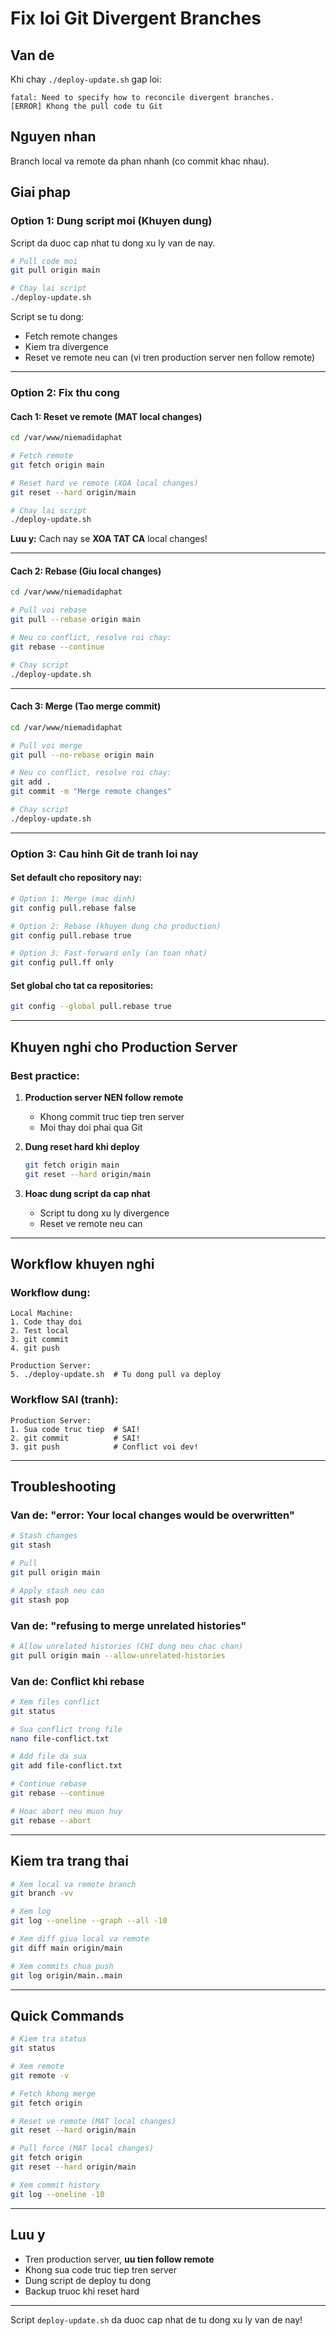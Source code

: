 # Fix loi Git Divergent Branches

## Van de

Khi chay `./deploy-update.sh` gap loi:
```
fatal: Need to specify how to reconcile divergent branches.
[ERROR] Khong the pull code tu Git
```

## Nguyen nhan

Branch local va remote da phan nhanh (co commit khac nhau).

## Giai phap

### Option 1: Dung script moi (Khuyen dung)

Script da duoc cap nhat tu dong xu ly van de nay.

```bash
# Pull code moi
git pull origin main

# Chay lai script
./deploy-update.sh
```

Script se tu dong:
- Fetch remote changes
- Kiem tra divergence
- Reset ve remote neu can (vi tren production server nen follow remote)

---

### Option 2: Fix thu cong

#### Cach 1: Reset ve remote (MAT local changes)

```bash
cd /var/www/niemadidaphat

# Fetch remote
git fetch origin main

# Reset hard ve remote (XOA local changes)
git reset --hard origin/main

# Chay lai script
./deploy-update.sh
```

**Luu y:** Cach nay se **XOA TAT CA** local changes!

---

#### Cach 2: Rebase (Giu local changes)

```bash
cd /var/www/niemadidaphat

# Pull voi rebase
git pull --rebase origin main

# Neu co conflict, resolve roi chay:
git rebase --continue

# Chay script
./deploy-update.sh
```

---

#### Cach 3: Merge (Tao merge commit)

```bash
cd /var/www/niemadidaphat

# Pull voi merge
git pull --no-rebase origin main

# Neu co conflict, resolve roi chay:
git add .
git commit -m "Merge remote changes"

# Chay script
./deploy-update.sh
```

---

### Option 3: Cau hinh Git de tranh loi nay

#### Set default cho repository nay:

```bash
# Option 1: Merge (mac dinh)
git config pull.rebase false

# Option 2: Rebase (khuyen dung cho production)
git config pull.rebase true

# Option 3: Fast-forward only (an toan nhat)
git config pull.ff only
```

#### Set global cho tat ca repositories:

```bash
git config --global pull.rebase true
```

---

## Khuyen nghi cho Production Server

### Best practice:

1. **Production server NEN follow remote**
   - Khong commit truc tiep tren server
   - Moi thay doi phai qua Git

2. **Dung reset hard khi deploy**
   ```bash
   git fetch origin main
   git reset --hard origin/main
   ```

3. **Hoac dung script da cap nhat**
   - Script tu dong xu ly divergence
   - Reset ve remote neu can

---

## Workflow khuyen nghi

### Workflow dung:

```
Local Machine:
1. Code thay doi
2. Test local
3. git commit
4. git push

Production Server:
5. ./deploy-update.sh  # Tu dong pull va deploy
```

### Workflow SAI (tranh):

```
Production Server:
1. Sua code truc tiep  # SAI!
2. git commit          # SAI!
3. git push            # Conflict voi dev!
```

---

## Troubleshooting

### Van de: "error: Your local changes would be overwritten"

```bash
# Stash changes
git stash

# Pull
git pull origin main

# Apply stash neu can
git stash pop
```

### Van de: "refusing to merge unrelated histories"

```bash
# Allow unrelated histories (CHI dung neu chac chan)
git pull origin main --allow-unrelated-histories
```

### Van de: Conflict khi rebase

```bash
# Xem files conflict
git status

# Sua conflict trong file
nano file-conflict.txt

# Add file da sua
git add file-conflict.txt

# Continue rebase
git rebase --continue

# Hoac abort neu muon huy
git rebase --abort
```

---

## Kiem tra trang thai

```bash
# Xem local va remote branch
git branch -vv

# Xem log
git log --oneline --graph --all -10

# Xem diff giua local va remote
git diff main origin/main

# Xem commits chua push
git log origin/main..main
```

---

## Quick Commands

```bash
# Kiem tra status
git status

# Xem remote
git remote -v

# Fetch khong merge
git fetch origin

# Reset ve remote (MAT local changes)
git reset --hard origin/main

# Pull force (MAT local changes)
git fetch origin
git reset --hard origin/main

# Xem commit history
git log --oneline -10
```

---

## Luu y

- Tren production server, **uu tien follow remote**
- Khong sua code truc tiep tren server
- Dung script de deploy tu dong
- Backup truoc khi reset hard

---

Script `deploy-update.sh` da duoc cap nhat de tu dong xu ly van de nay!

